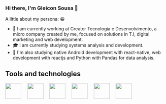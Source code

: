 ### Hi there, I'm Gleicon Sousa 👋

A little about my persona: 😀

- :dart: I am currently working at Creator Tecnologia e Desenvolvimento, a micro company created by me, focused on solutions in T.I, digital marketing and web development.
- :mortar_board: I am currently studying systems analysis and development.
- :green_book: I'm also studying native Android development with react-native, web development with reactjs and Python with Pandas for data analysis.

## Tools and technologies

<img src="https://cdn.jsdelivr.net/gh/devicons/devicon/icons/html5/html5-original.svg" width="50" height="50" /> &nbsp;&nbsp;&nbsp; <img src="https://cdn.jsdelivr.net/gh/devicons/devicon/icons/css3/css3-original.svg" width="50" height="50" /> &nbsp;&nbsp;&nbsp; <img src="https://cdn.jsdelivr.net/gh/devicons/devicon/icons/sass/sass-original.svg" width="50" height="50" /> &nbsp;&nbsp;&nbsp; <img src="https://cdn.jsdelivr.net/gh/devicons/devicon/icons/bootstrap/bootstrap-original.svg" width="50" height="50" /> &nbsp;&nbsp;&nbsp; <img src="https://cdn.jsdelivr.net/gh/devicons/devicon/icons/javascript/javascript-original.svg" width="50" height="50" /> &nbsp;&nbsp;&nbsp; <img src="https://cdn.jsdelivr.net/gh/devicons/devicon/icons/react/react-original.svg" width="50" height="50" />
